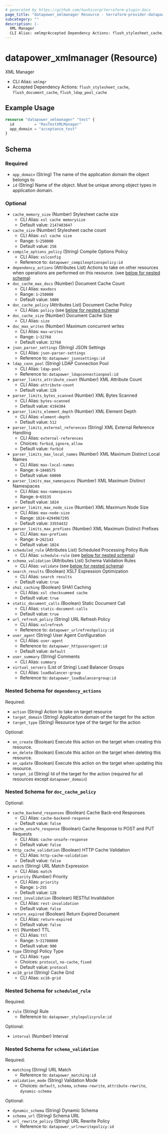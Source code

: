 ```yaml
---
# generated by https://github.com/hashicorp/terraform-plugin-docs
page_title: "datapower_xmlmanager Resource - terraform-provider-datapower"
subcategory: ""
description: |-
  XML Manager
  CLI Alias: xmlmgrAccepted Dependency Actions: flush_stylesheet_cache, flush_document_cache, flush_ldap_pool_cache
---
```


# datapower_xmlmanager (Resource)

XML Manager
  - CLI Alias: `xmlmgr`
  - Accepted Dependency Actions: `flush_stylesheet_cache`, `flush_document_cache`, `flush_ldap_pool_cache`

## Example Usage

```terraform
resource "datapower_xmlmanager" "test" {
  id         = "ResTestXMLManager"
  app_domain = "acceptance_test"
}
```

<!-- schema generated by tfplugindocs -->
## Schema

### Required

- `app_domain` (String) The name of the application domain the object belongs to
- `id` (String) Name of the object. Must be unique among object types in application domain.

### Optional

- `cache_memory_size` (Number) Stylesheet cache size
  - CLI Alias: `xsl cache memorysize`
  - Default value: `2147483647`
- `cache_size` (Number) Stylesheet cache count
  - CLI Alias: `xsl cache size`
  - Range: `5`-`250000`
  - Default value: `256`
- `compile_options_policy` (String) Compile Options Policy
  - CLI Alias: `xslconfig`
  - Reference to: `datapower_compileoptionspolicy:id`
- `dependency_actions` (Attributes List) Actions to take on other resources when operations are performed on this resource. (see [below for nested schema](#nestedatt--dependency_actions))
- `doc_cache_max_docs` (Number) Document Cache Count
  - CLI Alias: `maxdocs`
  - Range: `1`-`250000`
  - Default value: `5000`
- `doc_cache_policy` (Attributes List) Document Cache Policy
  - CLI Alias: `policy` (see [below for nested schema](#nestedatt--doc_cache_policy))
- `doc_cache_size` (Number) Document Cache Size
  - CLI Alias: `size`
- `doc_max_writes` (Number) Maximum concurrent writes
  - CLI Alias: `max-writes`
  - Range: `1`-`32768`
  - Default value: `32768`
- `json_parser_settings` (String) JSON Settings
  - CLI Alias: `json-parser-settings`
  - Reference to: `datapower_jsonsettings:id`
- `ldap_conn_pool` (String) LDAP Connection Pool
  - CLI Alias: `ldap-pool`
  - Reference to: `datapower_ldapconnectionpool:id`
- `parser_limits_attribute_count` (Number) XML Attribute Count
  - CLI Alias: `attribute-count`
  - Default value: `128`
- `parser_limits_bytes_scanned` (Number) XML Bytes Scanned
  - CLI Alias: `bytes-scanned`
  - Default value: `4194304`
- `parser_limits_element_depth` (Number) XML Element Depth
  - CLI Alias: `element-depth`
  - Default value: `512`
- `parser_limits_external_references` (String) XML External Reference Handling
  - CLI Alias: `external-references`
  - Choices: `forbid`, `ignore`, `allow`
  - Default value: `forbid`
- `parser_limits_max_local_names` (Number) XML Maximum Distinct Local Names
  - CLI Alias: `max-local-names`
  - Range: `0`-`1048575`
  - Default value: `60000`
- `parser_limits_max_namespaces` (Number) XML Maximum Distinct Namespaces
  - CLI Alias: `max-namespaces`
  - Range: `0`-`65535`
  - Default value: `1024`
- `parser_limits_max_node_size` (Number) XML Maximum Node Size
  - CLI Alias: `max-node-size`
  - Range: `1024`-`4294967295`
  - Default value: `33554432`
- `parser_limits_max_prefixes` (Number) XML Maximum Distinct Prefixes
  - CLI Alias: `max-prefixes`
  - Range: `0`-`262143`
  - Default value: `1024`
- `scheduled_rule` (Attributes List) Scheduled Processing Policy Rule
  - CLI Alias: `schedule-rule` (see [below for nested schema](#nestedatt--scheduled_rule))
- `schema_validation` (Attributes List) Schema Validation Rules
  - CLI Alias: `validate` (see [below for nested schema](#nestedatt--schema_validation))
- `search_results` (Boolean) XSLT Expression Optimization
  - CLI Alias: `search results`
  - Default value: `true`
- `sha1_caching` (Boolean) SHA1 Caching
  - CLI Alias: `xsl checksummed cache`
  - Default value: `true`
- `static_document_calls` (Boolean) Static Document Call
  - CLI Alias: `static-document-calls`
  - Default value: `true`
- `url_refresh_policy` (String) URL Refresh Policy
  - CLI Alias: `xslrefresh`
  - Reference to: `datapower_urlrefreshpolicy:id`
- `user_agent` (String) User Agent Configuration
  - CLI Alias: `user-agent`
  - Reference to: `datapower_httpuseragent:id`
  - Default value: `default`
- `user_summary` (String) Comments
  - CLI Alias: `summary`
- `virtual_servers` (List of String) Load Balancer Groups
  - CLI Alias: `loadbalancer-group`
  - Reference to: `datapower_loadbalancergroup:id`

<a id="nestedatt--dependency_actions"></a>
### Nested Schema for `dependency_actions`

Required:

- `action` (String) Action to take on target resource
- `target_domain` (String) Application domain of the target for the action
- `target_type` (String) Resource type of the target for the action

Optional:

- `on_create` (Boolean) Execute this action on the target when creating this resource.
- `on_delete` (Boolean) Execute this action on the target when deleting this resource.
- `on_update` (Boolean) Execute this action on the target when updating this resource.
- `target_id` (String) Id of the target for the action (required for all resources except `datapower_domain`)


<a id="nestedatt--doc_cache_policy"></a>
### Nested Schema for `doc_cache_policy`

Optional:

- `cache_backend_responses` (Boolean) Cache Back-end Responses
  - CLI Alias: `cache-backend-response`
  - Default value: `false`
- `cache_unsafe_response` (Boolean) Cache Response to POST and PUT Requests
  - CLI Alias: `cache-unsafe-response`
  - Default value: `false`
- `http_cache_validation` (Boolean) HTTP Cache Validation
  - CLI Alias: `http-cache-validation`
  - Default value: `false`
- `match` (String) URL Match Expression
  - CLI Alias: `match`
- `priority` (Number) Priority
  - CLI Alias: `priority`
  - Range: `1`-`255`
  - Default value: `128`
- `rest_invalidation` (Boolean) RESTful Invalidation
  - CLI Alias: `rest-invalidation`
  - Default value: `false`
- `return_expired` (Boolean) Return Expired Document
  - CLI Alias: `return-expired`
  - Default value: `false`
- `ttl` (Number) TTL
  - CLI Alias: `ttl`
  - Range: `5`-`31708800`
  - Default value: `900`
- `type` (String) Policy Type
  - CLI Alias: `type`
  - Choices: `protocol`, `no-cache`, `fixed`
  - Default value: `protocol`
- `xc10_grid` (String) Cache Grid
  - CLI Alias: `xc10-grid`


<a id="nestedatt--scheduled_rule"></a>
### Nested Schema for `scheduled_rule`

Required:

- `rule` (String) Rule
  - Reference to: `datapower_stylepolicyrule:id`

Optional:

- `interval` (Number) Interval


<a id="nestedatt--schema_validation"></a>
### Nested Schema for `schema_validation`

Required:

- `matching` (String) URL Match
  - Reference to: `datapower_matching:id`
- `validation_mode` (String) Validation Mode
  - Choices: `default`, `schema`, `schema-rewrite`, `attribute-rewrite`, `dynamic-schema`

Optional:

- `dynamic_schema` (String) Dynamic Schema
- `schema_url` (String) Schema URL
- `url_rewrite_policy` (String) URL Rewrite Policy
  - Reference to: `datapower_urlrewritepolicy:id`
